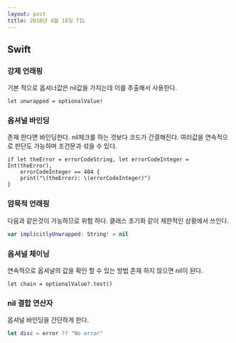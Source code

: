 ```yaml
---
layout: post
title: 2018년 4월 18일 TIL
---
```


## Swift
### 강제 언래핑
기본 적으로 옵셔너값은 nil값을 가지는데 이를 추출해서 사용한다.
```swfit
let unwrapped = optionalValue! 
```

### 옵셔널 바인딩
존재 한다면 바인딩한다. nil체크를 하는 것보다 코드가 간결해진다. 여러값을 연속적으로 판단도 가능하며 조건문과 섞을 수 있다.
```
if let theError = errorCodeString, let errorCodeInteger = Int(theError),
    errorCodeInteger == 404 {
    print("\(theError): \(errorCodeInteger)")
}
```

### 암묵적 언래핑
다음과 같은것이 가능하므로 위험 하다. 클래스 초기화 같이 제한적인 상황에서 쓰인다.
```swift
var implicitlyUnwrapped: String! = nil
```

### 옵셔널 체이닝
연속적으로 옵셔널의 값을 확인 할 수 있는 방법 존재 하지 않으면 nil이 된다.
```
let chain = optionalValue?.test()
```

### nil 결합 연산자
옵셔널 바인딩을 간단하게 한다.
```swift
let disc = error ?? "No error"
```


 

